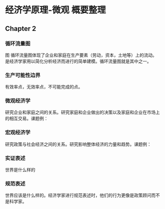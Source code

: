 # 经济学原理-微观 概要整理

## Chapter 2
### 循环流量图
图
循环流量图体现了企业和家庭在生产要素（劳动，资本，土地等）上的流动。是经济学家用以简化分析经济而进行的简单建模。循环流量图就是其中之一。
### 生产可能性边界
有效率点，无效率点，不可能完成的点。
### 微观经济学
研究企业和家庭之间的关系。研究家庭和企业做出的决策以及家庭和企业在市场上的相互交易。课题例：
### 宏观经济学
研究政策与社会经济之间的关系。研究影响整体经济的力量和趋势。课题例：
### 实证表述
世界是什么样的
### 规范表述
世界应该是什么样的。经济学家进行规范表述时，他们的行为更像是政策顾问而不是科学家。